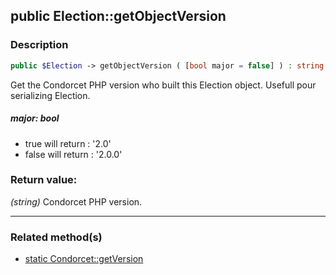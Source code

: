 ## public Election::getObjectVersion

### Description    

```php
public $Election -> getObjectVersion ( [bool major = false] ) : string
```

Get the Condorcet PHP version who built this Election object. Usefull pour serializing Election.
    

##### **major:** *bool*   
* true will return : '2.0'
* false will return : '2.0.0'
    


### Return value:   

*(string)* Condorcet PHP version.


---------------------------------------

### Related method(s)      

* [static Condorcet::getVersion](../Condorcet%20Class/public%20static%20Condorcet--getVersion.md)    
